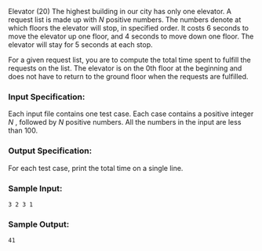 Elevator (20)
The highest building in our city has only one elevator. A request list is made
up with $N$ positive numbers. The numbers denote at which floors the elevator
will stop, in specified order. It costs 6 seconds to move the elevator up one
floor, and 4 seconds to move down one floor. The elevator will stay for 5
seconds at each stop.

For a given request list, you are to compute the total time spent to fulfill
the requests on the list. The elevator is on the 0th floor at the beginning
and does not have to return to the ground floor when the requests are
fulfilled.

### Input Specification:

Each input file contains one test case. Each case contains a positive integer
$N$ , followed by $N$ positive numbers. All the numbers in the input are less
than 100.

### Output Specification:

For each test case, print the total time on a single line.

### Sample Input:

    
    
    3 2 3 1
    

### Sample Output:

    
    
    41
    

